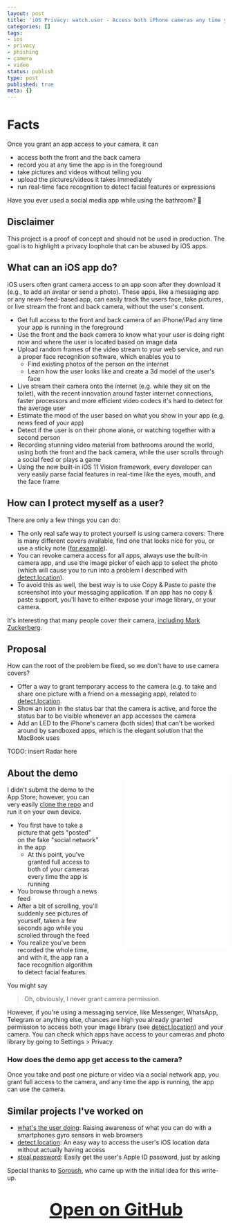 ```yaml
---
layout: post
title: 'iOS Privacy: watch.user - Access both iPhone cameras any time your app is running'
categories: []
tags:
- ios
- privacy
- phishing
- camera
- video
status: publish
type: post
published: true
meta: {}
---
```


# Facts

Once you grant an app access to your camera, it can

- access both the front and the back camera
- record you at any time the app is in the foreground
- take pictures and videos without telling you
- upload the pictures/videos it takes immediately
- run real-time face recognition to detect facial features or expressions

Have you ever used a social media app while using the bathroom? 🚽

## Disclaimer

This project is a proof of concept and should not be used in production. The goal is to highlight a privacy loophole that can be abused by iOS apps.

## What can an iOS app do?

iOS users often grant camera access to an app soon after they download it (e.g., to add an avatar or send a photo). These apps, like a messaging app or any news-feed-based app, can easily track the users face, take pictures, or live stream the front and back camera, without the user's consent.

- Get full access to the front and back camera of an iPhone/iPad any time your app is running in the foreground
- Use the front and the back camera to know what your user is doing right now and where the user is located based on image data
- Upload random frames of the video stream to your web service, and run a proper face recognition software, which enables you to
  - Find existing photos of the person on the internet
  - Learn how the user looks like and create a 3d model of the user's face
- Live stream their camera onto the internet (e.g. while they sit on the toilet), with the recent innovation around faster internet connections, faster processors and more efficient video codecs it's hard to detect for the average user
- Estimate the mood of the user based on what you show in your app (e.g. news feed of your app)
- Detect if the user is on their phone alone, or watching together with a second person
- Recording stunning video material from bathrooms around the world, using both the front and the back camera, while the user scrolls through a social feed or plays a game
- Using the new built-in iOS 11 Vision framework, every developer can very easily parse facial features in real-time like the eyes, mouth, and the face frame

## How can I protect myself as a user?

There are only a few things you can do:

- The only real safe way to protect yourself is using camera covers: There is many different covers available, find one that looks nice for you, or use a sticky note ([for example](https://www.amazon.com/Original-Webcam-Cover-directly-Manufacturer/dp/B01LWS2X8I)).
- You can revoke camera access for all apps, always use the built-in camera app, and use the image picker of each app to select the photo (which will cause you to run into a problem I described with [detect.location](https://github.com/krausefx/detect.location)).
- To avoid this as well, the best way is to use Copy & Paste to paste the screenshot into your messaging application. If an app has no copy & paste support, you'll have to either expose your image library, or your camera.

It's interesting that many people cover their camera, [including Mark Zuckerberg](https://www.nytimes.com/2016/06/23/technology/personaltech/mark-zuckerberg-covers-his-laptop-camera-you-should-consider-it-too.html).

## Proposal

How can the root of the problem be fixed, so we don't have to use camera covers?

- Offer a way to grant temporary access to the camera (e.g. to take and share one picture with a friend on a messaging app), related to [detect.location](https://github.com/krausefx/detect.location).
- Show an icon in the status bar that the camera is active, and force the status bar to be visible whenever an app accesses the camera
- Add an LED to the iPhone's camera (both sides) that can't be worked around by sandboxed apps, which is the elegant solution that the MacBook uses

TODO: insert Radar here

<div class="video" style="width: 250px; float: right;margin: 20px">
  <figure>
    <iframe width="240" height="400" src="//www.youtube.com/embed/GqWUaflPMh0" frameborder="0" allowfullscreen></iframe>
  </figure>
</div>

## About the demo

I didn't submit the demo to the App Store; however, you can very easily [clone the repo](https://github.com/KrauseFx/watch.user) and run it on your own device.

- You first have to take a picture that gets "posted" on the fake "social network" in the app
  - At this point, you've granted full access to both of your cameras every time the app is running
- You browse through a news feed
- After a bit of scrolling, you'll suddenly see pictures of yourself, taken a few seconds ago while you scrolled through the feed
- You realize you've been recorded the whole time, and with it, the app ran a face recognition algorithm to detect facial features.

You might say 

> Oh, obviously, I never grant camera permission. 

However, if you're using a messaging service, like Messenger, WhatsApp, Telegram or anything else, chances are high you already granted permission to access both your image library (see [detect.location](https://github.com/KrauseFx/detect.location)) and your camera. You can check which apps have access to your cameras and photo library by going to Settings > Privacy.

### How does the demo app get access to the camera?

Once you take and post one picture or video via a social network app, you grant full access to the camera, and any time the app is running, the app can use the camera.

## Similar projects I've worked on 

* [what's the user doing](https://github.com/KrauseFx/whats-the-user-doing): Raising awareness of what you can do with a smartphones gyro sensors in web browsers
* [detect.location](https://github.com/krausefx/detect.location): An easy way to access the user's iOS location data without actually having access
* [steal.password](https://github.com/krausefx/steal.password): Easily get the user's Apple ID password, just by asking

Special thanks to [Soroush](https://twitter.com/khanlou), who came up with the initial idea for this write-up.

<h3 style="text-align: center; font-size: 40px; margin-top: 40px">
  <a href="https://github.com/KrauseFx/watch.user" target="_blank" style="text-decoration: underline;">
    Open on GitHub
  </a>
</h3>

